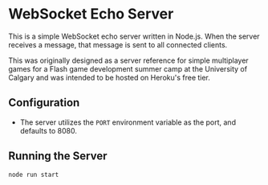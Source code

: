 # WebSocket Echo Server

This is a simple WebSocket echo server written in Node.js. When the server receives a message, that message is sent to all connected clients. 

This was originally designed as a server reference for simple multiplayer games for a Flash game development summer camp at the University of Calgary and was intended to be hosted on Heroku's free tier.

## Configuration
- The server utilizes the `PORT` environment variable as the port, and defaults to 8080.

## Running the Server
```
node run start
```